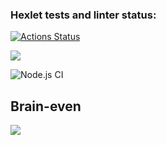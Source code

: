 ### Hexlet tests and linter status:
[![Actions Status](https://github.com/iliakhlyzov/backend-project-lvl1/workflows/hexlet-check/badge.svg)](https://github.com/iliakhlyzov/backend-project-lvl1/actions)

<a href="https://codeclimate.com/github/codeclimate/codeclimate/maintainability"><img src="https://api.codeclimate.com/v1/badges/a99a88d28ad37a79dbf6/maintainability" /></a>

![Node.js CI](https://github.com/iliakhlyzov/backend-project-lvl1/workflows/Node.js%20CI/badge.svg)

<h2>Brain-even</h2>
<a href="https://asciinema.org/a/389710" target="_blank"><img src="https://asciinema.org/a/389710.svg" /></a>